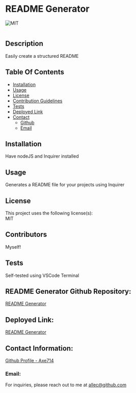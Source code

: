 # README Generator

![MIT](https://img.shields.io/badge/License-MIT-blue.svg)

![]()

## Description
Easily create a structured README

## Table Of Contents
* [Installation](#installation)
* [Usage](#usage)
* [License](#license)
* [Contribution Guidelines](#contribution)
* [Tests](#tests)
* [Deployed Link](#deployed)
* [Contact](#contact)
    * [Github](#github)
    * [Email](#email)

## Installation
Have nodeJS and Inquirer installed

## Usage
Generates a README file for your projects using Inquirer

## License
This project uses the following license(s):<br>
MIT

## Contributors
Myself!

## Tests
Self-tested using VSCode Terminal

## README Generator Github Repository: 
[README Generator](https://github.com/axe714/PasswordGenerator)

## Deployed Link:
[README Generator](https://github.com/axe714/PasswordGenerator)

## Contact Information:
[Github Profile - Axe714](https://github.com/axe714)

### Email:
For inquiries, please reach out to me at allec@github.com